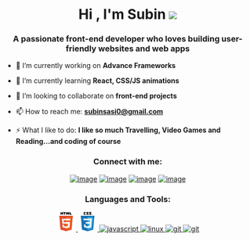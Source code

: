 <h1 align="center">Hi , I'm Subin <img height="40" src="https://user-images.githubusercontent.com/97297260/160992305-b6ef331f-4575-4e38-bf53-0d8399bb8d98.gif"></h1>
<h3 align="center">A passionate front-end developer who loves building user-friendly websites and web apps</h3>

- 🔭 I’m currently working on **Advance Frameworks**

- 🌱 I’m currently learning **React, CSS/JS animations**

- 👯 I’m looking to collaborate on **front-end projects**

- 📫 How to reach me: **subinsasi0@gmail.com**

- ⚡ What I like to do: **I like so much Travelling, Video Games and Reading...and coding of course**

<h3 align="center">Connect with me:</h3>
<div align="center">

[![image](https://img.shields.io/badge/LinkedIn-0077B5?style=for-the-badge&logo=linkedin&logoColor=white)](http://www.linkedin.com/in/subin-sasi)
[![image](https://img.shields.io/badge/Instagram-E4405F?style=for-the-badge&logo=instagram&logoColor=white)](https://www.instagram.com/subin_sasi_/)
[![image](https://img.shields.io/badge/Twitter-1DA1F2?style=for-the-badge&logo=twitter&logoColor=white)](https://twitter.com/sasi_subin?t=mEZ4biKzq2WA5RmzPvwsJQ&s=09)
[![image](https://img.shields.io/badge/Gmail-D14836?style=for-the-badge&logo=gmail&logoColor=white)](mailto:subinsasi@gmail.com)
  
</div>

<h3 align="center">Languages and Tools:</h3>

<p align="center"> 
  <a href="https://html.com/" target="_blank">
    <img src="https://raw.githubusercontent.com/devicons/devicon/master/icons/html5/html5-original-wordmark.svg" alt="html5" width="40" height="40"/> 
  </a>
  <a href="https://www.w3schools.com/css/" target="_blank"> 
    <img src="https://raw.githubusercontent.com/devicons/devicon/master/icons/css3/css3-original-wordmark.svg" alt="css3" width="40" height="40"/> 
  </a>   
  <a href="https://www.javascript.com/" target="_blank"> 
    <img src="https://user-images.githubusercontent.com/97297260/160990952-dfb54eaa-a502-4656-8632-3c14c3cf85ca.png" alt="javascript" width="40" height="40"/> 
  </a> 
  <a href="https://reactjs.org/" target="_blank"> 
    <img src="https://user-images.githubusercontent.com/97297260/160991430-7ed18512-9b47-40a4-8b69-1ded5d0c257d.png" alt="linux" width="60" height="40"/> 
  </a> 
  <a href="https://getbootstrap.com/" target="_blank"> 
    <img src="https://user-images.githubusercontent.com/97297260/160991600-6b16827b-9307-43d5-a743-5eda31a796b8.png" alt="git" width="35" height="35"/> 
  </a>
  <a href="https://sass-lang.com/" target="_blank"> 
    <img src="https://user-images.githubusercontent.com/97297260/160991808-989427b1-c9c6-4503-842a-cb963b5f3eef.png" alt="git" width="40" height="40"/> 
  </a>
</p>




